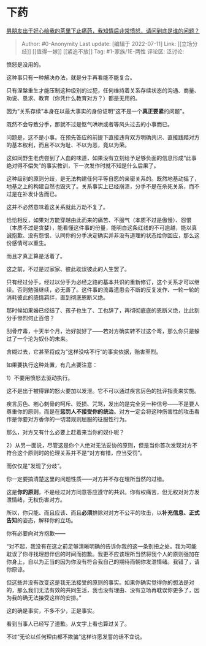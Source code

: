 # 下药
[男朋友出于好心给我的茶里下止痛药，我知情后非常愤怒，请问到底是谁的问题？](https://www.zhihu.com/question/446736682/answer/1753809533)

> Author: #0-Anonymity
> Last update: [编辑于 2022-07-11]
> Link: [[立场分歧]] [[值得一嫁]] [[紧追不放]]
> Tag: #1-家族/1E-两性
> 评论区:
> 泛讨论:

愤怒是没用的。

这种事只有一种解决办法，就是分手再看能不能复合。

只有涅槃重生才能压制这种级别的过犯，任何维持着关系存续状态的沟通、商量、劝说、恳求、教育（你凭什么教育对方？）都是无用的。

因为“关系存续”本身在以最大事实的身份证明“这不是一个**真正要紧**的问题”。

既然不会导致分手，那就不过是怄气哄哄或者等风头过去的小事而已。

问题是，这不是小事。在预先答应的前提下直接违背双方明确共识、直接践踏对方的基本权利，而且不以为耻、不以为恶，竟以为荣。

这如同野生老虎尝到了人血的味道，如果没有立刻给予足够负面的信息形成“此事绝对得不偿失”的事实教训，下一次发作时就不知是什么后果了。

这种级别的原则分歧，是无法构建任何平等自愿的亲密关系的。既然地基动摇了，地基之上的构建自然也毁灭了。关系事实上已经崩溃，分手不是在杀死关系，而不过是在补发讣告而已。

这并不必然意味着这关系就此万劫不复了。

恰恰相反，如果对方能穿越由此而来的痛苦、不服气（本质不过是傲慢）、怨恨（本质不过是贪婪），能看懂这件事的份量，能明白这条红线的不可逾越，能以真诚抱歉、没有怨恨、认同你的分手决定确实并非没有道理的状态给你回应，那么这份感情可以重生。

而且才真正算是活着了。

这之前，不过是过家家、彼此耽误彼此的人生罢了。

只有经过分手，经过以分手为必经之路的基本共识的重新修订，这个关系才可以继续。否则勉强继续，必无善了。这件事的流毒遗患会不断的反复发作、一轮一轮的消耗彼此的感情羁绊，直到彻底恩断义绝。

那时候如果婚已经结了、孩子也生了、工也辞了，再彻彻底底的恩断义绝，比此刻分手惨烈何止百倍？

刮骨疗毒，十天半个月，治好就好了——若对方确实转不过这个弯，那么你只是躲过了一个沦为奴仆的未来。

含糊过去，它甚至将成为“这样没啥不行”的事实依据，贻害至烈。

如果要执行这种处置，有几点要注意：

1）不要用愤怒去驱动执行。

这不是出于被得罪的怒火要加以发泄。它不可以通过疾言厉色的批评指责来实施。

疾言厉色、剜心刺骨的呵斥、贬损、咒骂，发出的是完全另一种信号——不是要人尊重你的原则，而是在**惩罚人不接受你的统治**。对方一定会将这种伤害性的攻击看作是你要对方香你的一切潜规则屈服的征服性行为。

那么，对方又有什么必要上赶着来当你的奴仆呢？

2）从另一面说，尽管这是你个人绝对无法妥协的原则，但是当你首次发现对方不符合这个原则时的伦理关系并不是“对方有错，应当受罚”。

而仅仅是“发现了分歧”。

你一定要搞清楚这里的问题性质——对方并不存在理所当然的过错。

这是**你的原则**，不是经过对方同意答应遵守的共识。你有权痛苦，但无权对对方发泄情绪，无权伤害对方。

所以，你只能、而且应该、而且**必须**排除对对方不公平的攻击，以**补充信息、正式告知**的姿态，解释你的立场。

你有必要向对方抱歉——

“对不起，我没有在这之前足够清晰明确的告诉你我的这一条别扭之处。我为可能耽误了你寻找理想伴侣的时间而抱歉。我更不应该理所当然将我个人的原则强加在你身上，自以为正当的因为你没有符合我自己的期待而朝你发泄情绪。我错了，请你原谅。

但这些并没有改变这是我无法接受的原则的事实。如果你确实觉得你的想法是对的，那么我们无法有效的共同生活，我也没有理由、没有立场再耽误你更多了，因为我的确无法接受这样的安排。”

这的确是事实，不多不少，正是事实。

看到当事人已经写了道歉。从文字上看也算过关了。

不过“无论以任何理由都不欺骗”这样许愿发誓的话不宜说。
